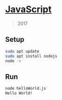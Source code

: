 # [JavaScript](https://nodejs.org/en)
> 2017

## Setup

```sh
sudo apt update
sudo apt install nodejs
node -v
```

## Run

```sh
node helloWorld.js
Hello World!
```
